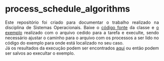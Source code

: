 # process_schedule_algorithms

<p align=justify>
Este repositório foi criado para documentar o trabalho realizado na disciplina de Sistemas Operacionais. Baixe o <a href=https://github.com/ViniciusBulhoes/process_schedule_algorithms/tree/main/scr>código fonte</a> da classe e <a href=https://github.com/ViniciusBulhoes/process_schedule_algorithms/blob/main/test/main.cpp>o exemplo</a> realizado com o arquivo cedido para a tarefa e execulte, sendo necessário ajustar o caminho para o arquivo com os processos a ser lido no código do exemplo para onde está localizado no seu caso.<br>Já os resultados da execução podem ser encontrados <a href=https://github.com/ViniciusBulhoes/process_schedule_algorithms/tree/main/test/test_results>aqui</a> ou então podem ser salvos ao execultar o exemplo.
</p>
